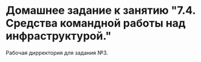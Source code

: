 # Домашнее задание к занятию "7.4. Средства командной работы над инфраструктурой."

Рабочая дирректория для задания №3.
